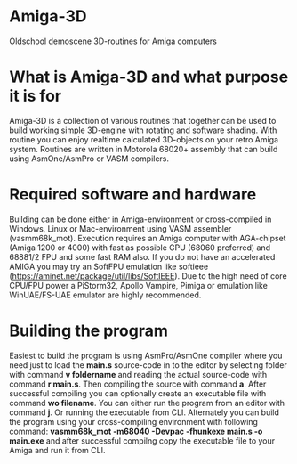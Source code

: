 # Amiga-3D
Oldschool demoscene 3D-routines for Amiga computers

# What is Amiga-3D and what purpose it is for
Amiga-3D is a collection of various routines that together can be used to build working simple 3D-engine with rotating and software shading. With routine you can enjoy realtime calculated 3D-objects on your retro Amiga system.
Routines are written in Motorola 68020+ assembly that can build using AsmOne/AsmPro or VASM compilers.

# Required software and hardware
Building can be done either in Amiga-environment or cross-compiled in Windows, Linux or Mac-environment using VASM assembler (vasmm68k_mot).
Execution requires an Amiga computer with AGA-chipset (Amiga 1200 or 4000) with fast as possible CPU (68060 preferred) and 68881/2 FPU and some fast RAM also. If you do not have an accelerated AMIGA you may try an SoftFPU emulation like softieee (https://aminet.net/package/util/libs/SoftIEEE). Due to the high need of core CPU/FPU power a PiStorm32, Apollo Vampire, Pimiga or emulation like WinUAE/FS-UAE emulator are highly recommended.

# Building the program
Easiest to build the program is using AsmPro/AsmOne compiler where you need just to load the **main.s** source-code in to the editor by selecting folder with command **v foldername** and reading the actual source-code with command **r main.s**. Then compiling the source with command **a**. After successful compiling you can optionally create an executable file with command **wo filename**. You can either run the program from an editor with command **j**. Or running the executable from CLI.
Alternately you can build the program using your cross-compiling environment with following command: **vasmm68k_mot -m68040 -Devpac -fhunkexe main.s -o main.exe** and after successful compilng copy the executable file to your Amiga and run it from CLI.
